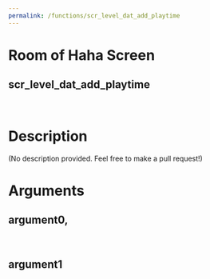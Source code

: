 ```yaml
---
permalink: /functions/scr_level_dat_add_playtime
---
```

# Room of Haha Screen  
## scr_level_dat_add_playtime  
&nbsp;  
# Description  
(No description provided. Feel free to make a pull request!) 
&nbsp;  
# Arguments
## argument0, 

&nbsp;  
## argument1

&nbsp;  


